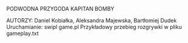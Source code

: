 PODWODNA PRZYGODA KAPITAN BOMBY

AUTORZY: Daniel Kobiałka, Aleksandra Majewska, Bartłomiej Dudek
Uruchamianie: swipl game.pl
Przykładowy przebieg rozgrywki w pliku gameplay.txt
